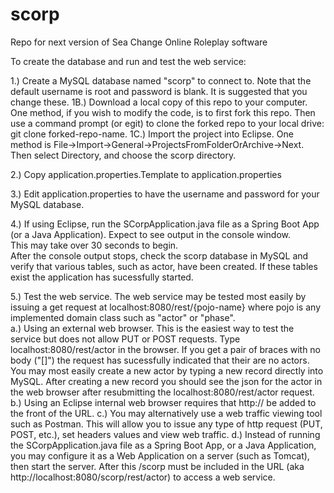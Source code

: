 # scorp
Repo for next version of Sea Change Online Roleplay software

To create the database and run and test the web service:

1.) Create a MySQL database named "scorp" to connect to.
	Note that the default username is root and password is blank.
	It is suggested that you change these.
1B.) Download a local copy of this repo to your computer.
One method, if you wish to modify the code, is to first fork this repo. 
Then use a command prompt (or egit) to clone the forked repo to your local drive: git clone forked-repo-name. 
1C.) Import the project into Eclipse. 
One method is File->Import->General->ProjectsFromFolderOrArchive->Next. 
Then select Directory, and choose the scorp directory. 

2.) Copy application.properties.Template to application.properties

3.) Edit application.properties to have the username and password for your MySQL database.

4.) If using Eclipse, run the SCorpApplication.java file as a Spring Boot App (or a Java Application). 
Expect to see output in the console window.  
This may take over 30 seconds to begin.  
After the console output stops, check the scorp database in MySQL and verify that various tables, such as actor, have been created. If these tables exist the application has sucessfully started. 

5.) Test the web service. The web service may be tested most easily by issuing a get request at localhost:8080/rest/{pojo-name} where pojo is any implemented domain class such as "actor" or "phase".  
	a.) Using an external web browser.  This is the easiest way to test the service but does not allow PUT or POST 
	requests.  Type localhost:8080/rest/actor in the browser.  If you get a pair of braces with no body ("[]") the
	request has sucessfully indicated that their are no actors. You may most easily create a new actor by typing 
	a new record directly into MySQL.  After creating a new record you should see the json for the actor in 
	the web browser after resubmitting the localhost:8080/rest/actor request.
	b.) Using an Eclipse internal web browser requires that http:// be added to the front of the URL.
	c.) You may alternatively use a web traffic viewing tool such as Postman. This will allow you to issue 
	any type of http request (PUT, POST, etc.), set headers values and view web traffic. 
	d.) Instead of running the SCorpApplication.java file as a Spring Boot App, or a Java Application, you may 
	configure it as a Web Application on a server (such as Tomcat), then start the server.  After this /scorp 
	must be included in the URL (aka http://localhost:8080/scorp/rest/actor) to access a web service. 
